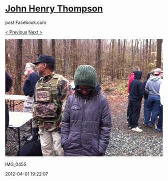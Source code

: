 # [John Henry Thompson](../README.md)
post Facebook.com

[< Previous](2012-04-01-9.md) [Next >](2012-04-01-11.md)

[![](../media/2012-04-01/Paintball-14th-B-day-IMG_0455.jpg)](../README.md)

IMG_0455

2012-04-01 19:22:07